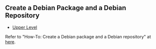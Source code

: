 ## Create a Debian Package and a Debian Repository

- [Upper Level](../README.md)

Refer to "How-To: Create a Debian package and a Debian repository" at [here](https://blog.heckel.xyz/2015/10/18/how-to-create-debian-package-and-debian-repository/).


